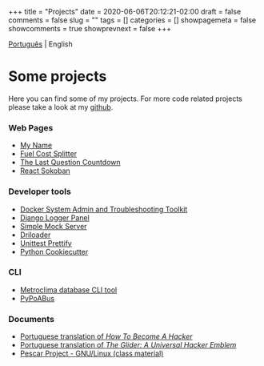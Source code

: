 +++ 
title = "Projects"
date = 2020-06-06T20:12:21-02:00
draft = false 
comments = false 
slug = "" 
tags = []
categories = []
showpagemeta = false
showcomments = true
showprevnext = false
+++

[Português](/projetos) | English

# Some projects 
Here you can find some of my projects. For more code related projects please take a look at my [github](https://github.com/jonathadv).

### Web Pages
- [My Name](https://jonatha.daguerre.com.br/my-name/)
- [Fuel Cost Splitter](https://fcs.daguerre.com.br/)
- [The Last Question Countdown](https://tlq.daguerre.com.br/)
- [React Sokoban](https://jonatha.daguerre.com.br/react-sokoban/#/)

### Developer tools
- [Docker System Admin and Troubleshooting Toolkit](https://hub.docker.com/r/jonathadv/admin-toolkit/)
- [Django Logger Panel](https://github.com/jonathadv/django-logger-panel)
- [Simple Mock Server](https://github.com/jonathadv/simple-mock-server)
- [Driloader](https://github.com/lucasmello/Driloader)
- [Unittest Prettify](https://github.com/jonathadv/unittest-prettify)
- [Python Cookiecutter](https://github.com/jonathadv/python-cookiecutter)


### CLI
- [Metroclima database CLI tool](https://github.com/jonathadv/metroclima-cli)
- [PyPoABus](https://github.com/jonathadv/py-poa-bus)

### Documents
- [Portuguese translation of *How To Become A Hacker*](https://jonatha.daguerre.com.br/hacker-howto/)
- [Portuguese translation of *The Glider: A Universal Hacker Emblem*](https://jonatha.daguerre.com.br/hacker-emblem/)
- [Pescar Project - GNU/Linux (class material)](https://pescar.daguerre.com.br/)

